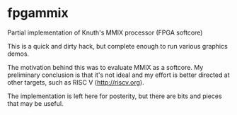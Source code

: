 fpgammix
========

Partial implementation of Knuth's MMIX processor (FPGA softcore)

This is a quick and dirty hack, but complete enough to run various graphics demos.

The motivation behind this was to evaluate MMIX as a softcore.  My preliminary conclusion
is that it's not ideal and my effort is better directed at other targets, such as RISC V
(http://riscv.org).

The implementation is left here for posterity, but there are bits and pieces that may be
useful.
